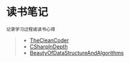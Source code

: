 # 读书笔记

    记录学习过程或读书心得

> - [TheCleanCoder](TheCleanCoder)
> - [CSharpInDepth](CSharpInDepth)
> - [BeautyOfDataStructureAndAlgorithms](BeautyOfDataStructureAndAlgorithms)
